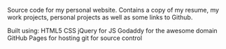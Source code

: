
Source code for my personal website. Contains a copy of my resume, my work projects, personal projects as well as some links to Github. 

Built using:
HTML5
CSS
jQuery for JS
Godaddy for the awesome domain
GitHub Pages for hosting
git for source control
